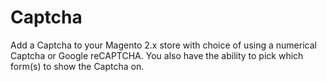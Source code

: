 # Captcha

Add a Captcha to your Magento 2.x store with choice of using a numerical Captcha or Google reCAPTCHA. You also have the ability to pick which form(s) to show the Captcha on.

